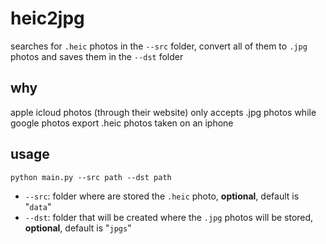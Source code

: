 # heic2jpg

searches for `.heic` photos in the `--src` folder, convert all of them to `.jpg` photos and saves them in the `--dst` folder

## why

apple icloud photos (through their website) only accepts .jpg photos while google photos export .heic photos taken on an iphone

## usage

`python main.py --src path --dst path`

- `--src`: folder where are stored the `.heic` photo, **optional**, default is "`data`"
- `--dst`: folder that will be created where the `.jpg` photos will be stored, **optional**, default is "`jpgs`"